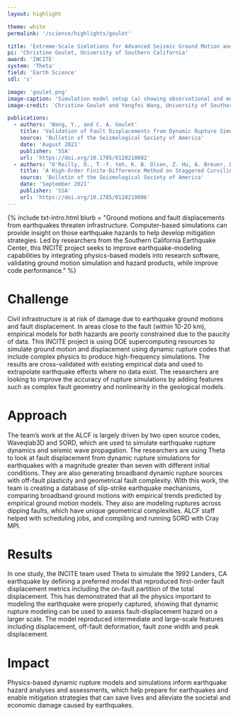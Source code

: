 ```yaml
---
layout: highlight

theme: white
permalink: '/science/highlights/goulet'

title: 'Extreme-Scale Simlations for Advanced Seismic Ground Motion and Hazard Modeling'
pi: 'Christine Goulet, University of Southern California'
award: 'INCITE'
system: 'Theta'
field: 'Earth Science'
sdl: 's'

image: 'goulet.png' 
image-caption: 'Simulation model setup (a) showing observational and model fault details with arrows indicating orientations of principal stresses, (b) fault-plane model and epicenter (star), and (c) rock properties.'
image-credit: 'Christine Goulet and Yongfei Wang, University of Southern California'

publications:
  - authors: 'Wang, Y., and C. A. Goulet'
    title: 'Validation of Fault Displacements from Dynamic Rupture Simulations against the Observations from the 1992 Landers Earthquake'
    source: 'Bulletin of the Seismological Society of America'
    date: 'August 2021'
    publisher: 'SSA'
    url: 'https://doi.org/10.1785/0120210082'
  - authors: "O'Reilly, O., T.-Y. Yeh, K. B. Olsen, Z. Hu, A. Breuer, D. Roten, and C. A. Goulet"
    title: 'A High‐Order Finite‐Difference Method on Staggered Curvilinear Grids for Seismic Wave Propagation Applications with Topography'
    source: 'Bulletin of the Seismological Society of America'
    date: 'September 2021'
    publisher: 'SSA'
    url: 'https://doi.org/10.1785/0120210096'
---
```




{% include txt-intro.html 
    blurb = "Ground motions and fault displacements from earthquakes threaten infrastructure. Computer-based simulations can provide insight on those earthquake hazards to help develop mitigation strategies. Led by researchers from the Southern California Earthquake Center, this INCITE project seeks to improve earthquake-modeling capabilities by integrating physics-based models into research software, validating ground motion simulation and hazard products, while improve code performance."
%}



# Challenge

Civil infrastructure is at risk of damage due to earthquake ground motions and fault displacement. In areas close to the fault (within 10-20 km), empirical models for both hazards are poorly constrained due to the paucity of data. This INCITE project is using DOE supercomputing resources to simulate ground motion and displacement using dynamic rupture codes that include complex physics to produce high-frequency simulations. The results are cross-validated with existing empirical data and used to extrapolate earthquake effects where no data exist. The researchers are looking to improve the accuracy of rupture simulations by adding features such as complex fault geometry and nonlinearity in the geological models.  



# Approach

The team’s work at the ALCF is largely driven by two open source codes, Waveqlab3D and SORD, which are used to simulate earthquake rupture dynamics and seismic wave propagation. The researchers are using Theta to look at fault displacement from dynamic rupture simulations for earthquakes with a magnitude greater than seven with different initial conditions. They are also generating broadband dynamic rupture sources with off-fault plasticity and geometrical fault complexity. With this work, the team is creating a database of slip-strike earthquake mechanisms, comparing broadband ground motions with empirical trends predicted by empirical ground motion models. They also are modeling ruptures across dipping faults, which have unique geometrical complexities. ALCF staff helped with scheduling jobs, and compiling and running SORD with Cray MPI.



# Results

In one study, the INCITE team used Theta to simulate the 1992 Landers, CA earthquake by defining a preferred model that reproduced first-order fault displacement metrics including the on-fault partition of the total displacement. This has demonstrated that all the physics important to modeling the earthquake were properly captured, showing that dynamic rupture modeling can be used to assess fault-displacement hazard on a larger scale. The model reproduced intermediate and large-scale features including displacement, off-fault deformation, fault zone width and peak displacement.



# Impact

Physics-based dynamic rupture models and simulations inform earthquake hazard analyses and assessments, which help prepare for earthquakes and enable mitigation strategies that can save lives and alleviate the societal and economic damage caused by earthquakes.
